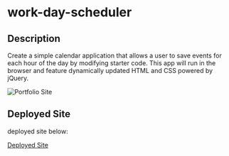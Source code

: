 # work-day-scheduler

## Description
Create a simple calendar application that allows a user to save events for each hour of the day by modifying starter code. This app will run in the browser and feature dynamically updated HTML and CSS powered by jQuery.

![Portfolio Site](./assets/images/CodingQuizChallenge.png)

## Deployed Site
deployed site below:

[Deployed Site](https://eloy522752868.github.io/interview-coding-assessment/)